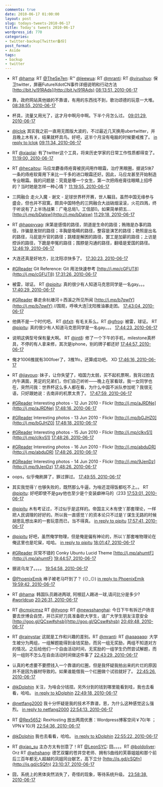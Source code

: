 ```yaml
---
comments: true
date: 2010-06-17 01:00:00
layout: post
slug: todays-tweets-2010-06-17
title: Today's tweets 2010-06-17
wordpress_id: 770
categories:
- twitter-backup[Twitter备份]
post_format:
- Aside
tags:
- backup
- twitter
---
```





  * RT [@hama](http://twitter.com/hama): RT [@TheSe7en](http://twitter.com/TheSe7en): R™ [@leewua](http://twitter.com/leewua): RT [@mranti](http://twitter.com/mranti): RT [@virushuo](http://twitter.com/virushuo): 保卫twitter，屏蔽FutureXdotCN事件详细说明和行动方法 [http://bit.ly/91RAds](http://bit.ly/91RAds) [08:13:51, 2010-06-17](http://twitter.com/gfrog/statuses/16346768674)





  * 靠，政府网站真他娘的不靠谱，有用的东西找不到，歌功颂德的玩意一大堆。 [08:38:55, 2010-06-17](http://twitter.com/gfrog/statuses/16348388132)





  * 杯具，流量又用光了，这才月中啊月中啊。下半个月怎么过。 [09:01:29, 2010-06-17](http://twitter.com/gfrog/statuses/16349851429)





  * [@lclok](http://twitter.com/lclok) 其实我之前一直用无图版大波的，不过最近几天换用ubertwitter，并且晚上木有关，结果就杯具鸟。好吧，这半个月没有电脑的时候要戒推了。 [in reply to lclok](http://twitter.com/lclok/statuses/16350048833) [09:11:34, 2010-06-17](http://twitter.com/gfrog/statuses/16350502755)





  * RT [@xiaolai](http://twitter.com/xiaolai): 有了twitter这个工具，将来历史学家的日常工作性质都得变了。 [11:19:00, 2010-06-17](http://twitter.com/gfrog/statuses/16358700157)





  * RT [@hecaitou](http://twitter.com/hecaitou): 马应龙麝香痔疮膏被民间用作眼霜，治疗黑眼圈，据说5块7一条的痔疮软膏用下来比一千多的进口眼霜还好。因此，马应龙甚至开始制造专业眼霜。我的问题是：究竟是哪一个女生，第一次把痔疮膏往眼睛上招呼的？当时她是怎样一种心情？ [11:19:55, 2010-06-17](http://twitter.com/gfrog/statuses/16358756938)





  * 三网融合 走火入魔 - 谢文 - 足球世界杯开赛，世人瞩目。虽然中国无缘参与盛会，但也并不寂寞。颇具中国特色的三网融合大战硝烟滚滚，火花四溅，终于听说有了上半场战果：广电总局1，工信部0。如果简单把五... [http://j.mp/bDalsw](http://j.mp/bDalsw) [11:29:18, 2010-06-17](http://twitter.com/gfrog/statuses/16359348000)





  * RT [@happyvag](http://twitter.com/happyvag): 床第是感情的路径，阴道是生命的路径；贿赂是办事的路径，诈骗是发财的路径；丰胸是吸睛的路径，整容是演艺的路径；艳照是出名的路径，马屁是升官的路径；跳楼是解困的路径，罢工是加薪的路径；上访是控诉的路径，下跪是申冤的路径；围脖是沟通的路径，翻墙是爱国的路径。 [12:46:19, 2010-06-17](http://twitter.com/gfrog/statuses/16363847583)





  * 大连还真是好地方，比沈阳凉快多了。 [17:30:23, 2010-06-17](http://twitter.com/gfrog/statuses/16375973524)





  * [#GReader](http://search.twitter.com/search?q=%23GReader) Git Reference: Git 用法快速参考 [http://j.mp/cGFUT8](http://j.mp/cGFUT8) [17:31:26, 2010-06-17](http://twitter.com/gfrog/statuses/16376015713)





  * 被雷，球证。 RT [@pipitu](http://twitter.com/pipitu): 真的很少有人知道马克思同学是一名gay。。。 [17:40:29, 2010-06-17](http://twitter.com/gfrog/statuses/16376366521)





  * [#GReader](http://search.twitter.com/search?q=%23GReader) 暴走余杭塘河＋西溪之所见所闻 [http://j.mp/b7qwIY](http://j.mp/b7qwIY) //围观，呼唤大连|沈阳推油暴走团。 [17:43:04, 2010-06-17](http://twitter.com/gfrog/statuses/16376467889)





  * 他俩不是一个时代吧。 RT [@fxlt](http://twitter.com/fxlt): 有毛关系么。RT [@gfrog](http://twitter.com/gfrog): 被雷，球证。 RT [@pipitu](http://twitter.com/pipitu): 真的很少有人知道马克思同学是一名gay。。。 [17:44:23, 2010-06-17](http://twitter.com/gfrog/statuses/16376518966)





  * 说明这俩型号保有量大啊。 RT [@int8](http://twitter.com/int8): 修了一个下午的手机，milestone真杯具，不停的有人拿来修，其次是iphone，别的牌子都还好 [17:44:57, 2010-06-17](http://twitter.com/gfrog/statuses/16376540606)





  * 俺才1006推就有300foer了，3推1fo，还算成功吧。 XD [17:46:16, 2010-06-17](http://twitter.com/gfrog/statuses/16376593434)





  * RT [@jiayouo](http://twitter.com/jiayouo): 妹子，让你失望了，咱国力太弱，买不起机票啊，我背过脸去内牛满面，男足的兄弟们，你们自己听听——晚上在家看球，我一女同学也在，突然问我：世界杯这么多人都在看，为什么中国不派队参加呢？我很无语，只好跟她说：去南非的机票太贵了。 [17:47:59, 2010-06-17](http://twitter.com/gfrog/statuses/16376658690)





  * [#GReader](http://search.twitter.com/search?q=%23GReader) Interesting photos - 12 Jun 2010 - Flickr [http://j.mp/aJRDNe](http://j.mp/aJRDNe) [17:48:16, 2010-06-17](http://twitter.com/gfrog/statuses/16376669936)





  * [#GReader](http://search.twitter.com/search?q=%23GReader) Interesting photos - 13 Jun 2010 - Flickr [http://j.mp/bGJHZ0](http://j.mp/bGJHZ0) [17:48:18, 2010-06-17](http://twitter.com/gfrog/statuses/16376671330)





  * [#GReader](http://search.twitter.com/search?q=%23GReader) Interesting photos - 15 Jun 2010 - Flickr [http://j.mp/clkvS1](http://j.mp/clkvS1) [17:48:26, 2010-06-17](http://twitter.com/gfrog/statuses/16376676335)





  * [#GReader](http://search.twitter.com/search?q=%23GReader) Interesting photos - 16 Jun 2010 - Flickr [http://j.mp/abduDR](http://j.mp/abduDR) [17:48:26, 2010-06-17](http://twitter.com/gfrog/statuses/16376676591)





  * [#GReader](http://search.twitter.com/search?q=%23GReader) Interesting photos - 14 Jun 2010 - Flickr [http://j.mp/9JenDz](http://j.mp/9JenDz) [17:48:26, 2010-06-17](http://twitter.com/gfrog/statuses/16376676642)





  * oops，似乎俺刷屏了，罪过罪过。 [17:49:55, 2010-06-17](http://twitter.com/gfrog/statuses/16376732777)





  * 其实我觉得丫也够失败的，既然那么牛逼，为啥还混得饭都吃不上。。 RT [@pipitu](http://twitter.com/pipitu): 好吧即使不是gay他也至少是个变装癖神马的（233 [17:53:01, 2010-06-17](http://twitter.com/gfrog/statuses/16376854805)





  * [@pipitu](http://twitter.com/pipitu) 木有考证过，不过似乎是这样的。帝国主义木有使丫那套理论，一样把人民调理的好好的。所以我一直感觉丫的资本论只不过是丫谋生无路的时候胡思乱想出来的一套玩意而已，当不得真。 [in reply to pipitu](http://twitter.com/pipitu/statuses/16376913499) [17:57:41, 2010-06-17](http://twitter.com/gfrog/statuses/16377035727)





  * [@pipitu](http://twitter.com/pipitu) 好吧，虽然俺学物理，但是俺是偏有神论的，所以丫那套唯物理论在俺这里也是坨屎，哈哈。 [in reply to pipitu](http://twitter.com/pipitu/statuses/16377091279) [18:01:47, 2010-06-17](http://twitter.com/gfrog/statuses/16377207025)





  * [#GReader](http://search.twitter.com/search?q=%23GReader) 灰常不错的 Conky Ubuntu Lucid Theme [http://j.mp/ahumtF](http://j.mp/ahumtF) [19:44:57, 2010-06-17](http://twitter.com/gfrog/statuses/16381739156)





  * 据说乌龙了。。。。 [19:54:58, 2010-06-17](http://twitter.com/gfrog/statuses/16382309442)





  * [@PhoenixEmik](http://twitter.com/PhoenixEmik) 棒子被老马吓到了？ (⊙_⊙) [in reply to PhoenixEmik](http://twitter.com/PhoenixEmik/statuses/16382342010) [19:59:42, 2010-06-17](http://twitter.com/gfrog/statuses/16382565328)





  * RT [@hama](http://twitter.com/hama): 韩国队员踢进两球, 阿根廷人踢进一球,请问比分是多少? [#worldcup](http://search.twitter.com/search?q=%23worldcup) [20:26:31, 2010-06-17](http://twitter.com/gfrog/statuses/16384294045)





  * RT [@cmsjcmsz](http://twitter.com/cmsjcmsz) RT [@jtyong](http://twitter.com/jtyong): RT [@newsshanghai](http://twitter.com/newsshanghai): 今日下午有拆迁户扬言要去世博会自焚，并已买好刀具准备砍大学生，请广大学生朋友注意安全 [http://goo.gl/QCsw#shsb](http://goo.gl/QCsw#shsb) [20:49:48, 2010-06-17](http://twitter.com/gfrog/statuses/16385831924)





  * RT [@rainystar](http://twitter.com/rainystar) 这就是工作和兴趣的差别。RT [@mranti](http://twitter.com/mranti): RT [@aqaqaqq](http://twitter.com/aqaqaqq): 大学生被分为两组，一组解题能得到金钱奖励，而另一组无奖励，两组不知道对方的情况。之后给他们一个自由活动时间，无奖励的一组学生仍然尝试解题，而另一组则不怎么在自由活动时间做这件事了 [22:43:29, 2010-06-17](http://twitter.com/gfrog/statuses/16393904440)





  * 认真的考虑要不要攒钱入一个靠谱的红圈，但是我怀疑我拍出来的片烂的原因并不是因为器材导致的。如果谁能借我一个红圈做个试验就好了。 [22:45:26, 2010-06-17](http://twitter.com/gfrog/statuses/16394041978)





  * [@kDolphin](http://twitter.com/kDolphin) 关注，为啥会分钱捏。另外分到的钱到哪里能看到哇，我也去看看，哈哈。 [in reply to kDolphin](http://twitter.com/kDolphin/statuses/16394098321) [22:49:18, 2010-06-17](http://twitter.com/gfrog/statuses/16394330871)





  * [@netfang2000](http://twitter.com/netfang2000) 我十分怀疑是我的技术不靠谱，恩，为什么这种感觉这么强烈。 [in reply to netfang2000](http://twitter.com/netfang2000/statuses/16394339583) [22:54:13, 2010-06-17](http://twitter.com/gfrog/statuses/16394669656)





  * RT [@Rex5652](http://twitter.com/Rex5652): RexHosting 放出两周优惠：Wordpress博客空间￥70/年 ；VPN￥10/月 [22:54:36, 2010-06-17](http://twitter.com/gfrog/statuses/16394695313)





  * [@kDolphin](http://twitter.com/kDolphin) 我也去看看，哈哈。 [in reply to kDolphin](http://twitter.com/kDolphin/statuses/16394425107) [22:55:22, 2010-06-17](http://twitter.com/gfrog/statuses/16394749059)





  * RT [@xiao_su](http://twitter.com/xiao_su) 主办方太有创意了！RT [@LeonSYC](http://twitter.com/LeonSYC): 囧。。。。RT [@boldoliver](http://twitter.com/boldoliver): Orz RT [@whshang](http://twitter.com/whshang): 德艺双馨的苍井空老师、拥有S曲线的芙蓉姐姐和那个前后三百年都无人超越的凤姐同台献艺，高下立分 [http://is.gd/cSQfn](http://is.gd/cSQfn) [23:10:37, 2010-06-17](http://twitter.com/gfrog/statuses/16395795344)





  * 囧，系统上的黑体突然消失了，奇怪的现象，等待系统升级。 [23:58:38, 2010-06-17](http://twitter.com/gfrog/statuses/16399152696)




